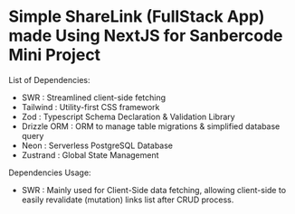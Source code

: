 Simple ShareLink (FullStack App) made Using NextJS for Sanbercode Mini Project
======================================================================================
List of Dependencies:
- SWR           : Streamlined client-side fetching
- Tailwind      : Utility-first CSS framework
- Zod           : Typescript Schema Declaration & Validation Library
- Drizzle ORM   : ORM to manage table migrations & simplified database query
- Neon          : Serverless PostgreSQL Database
- Zustrand      : Global State Management

Dependencies Usage:
- SWR : Mainly used for Client-Side data fetching, allowing client-side to easily revalidate (mutation) links list after CRUD process. 